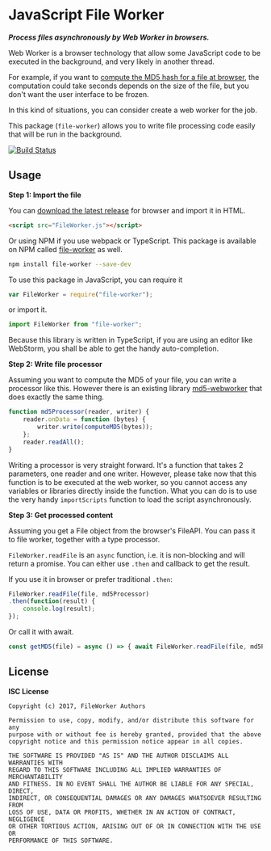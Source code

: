 JavaScript File Worker
======================

***Process files asynchronously by Web Worker in browsers.***

Web Worker is a browser technology that allow some JavaScript code
to be executed in the background, and very likely in another thread.

For example, if you want to 
[compute the MD5 hash for a file at browser](https://github.com/imdreamrunner/md5-webworker),
the computation could take seconds depends on the size of the file,
but you don't want the user interface to be frozen.

In this kind of situations, you can consider create a web worker for 
the job.

This package (`file-worker`) allows you to write file processing code
easily that will be run in the background.

[![Build Status](https://travis-ci.org/imdreamrunner/js-file-worker.svg?branch=master)](https://travis-ci.org/imdreamrunner/js-file-worker)

## Usage

**Step 1: Import the file**

You can [download the latest release](https://github.com/imdreamrunner/js-file-worker/releases)
for browser and import it in HTML.

```html
<script src="FileWorker.js"></script>
```

Or using NPM if you use webpack or TypeScript. This package
is available on NPM called [file-worker](https://www.npmjs.com/package/file-worker)
as well.

```bash
npm install file-worker --save-dev
```

To use this package in JavaScript, you can require it

```javascript
var FileWorker = require("file-worker");
```

or import it.

```javascript
import FileWorker from "file-worker";
```

Because this library is written in TypeScript, if you are using
an editor like WebStorm, you shall be able to get the handy
auto-completion.

**Step 2: Write file processor**

Assuming you want to compute the MD5 of your file, you can write
a processor like this. However there is an existing library
[md5-webworker](https://github.com/imdreamrunner/md5-webworker)
that does exactly the same thing.

```javascript
function md5Processor(reader, writer) {
    reader.onData = function (bytes) {
        writer.write(computeMD5(bytes));
    };
    reader.readAll();
}
```

Writing a processor is very straight forward. It's a function
that takes 2 parameters, one reader and one writer.
However, please take now that this function is to be executed at 
the web worker, so you cannot access any variables or libraries
directly inside the function. What you can do is to use
the very handy `importScripts` function to load the script asynchronously.

**Step 3: Get processed content**

Assuming you get a File object from the browser's FileAPI. You can
pass it to file worker, together with a type processor.

`FileWorker.readFile` is an `async` function, i.e. it is non-blocking and
will return a promise. You can either use `.then` and callback to get the result.

If you use it in browser or prefer traditional `.then`:

```javascript
FileWorker.readFile(file, md5Processor)
.then(function(result) {
    console.log(result);
});
```

Or call it with await.

```javascript
const getMD5(file) = async () => { await FileWorker.readFile(file, md5Processor); }
```

## License

**ISC License**
    
    Copyright (c) 2017, FileWorker Authors
    
    Permission to use, copy, modify, and/or distribute this software for any
    purpose with or without fee is hereby granted, provided that the above
    copyright notice and this permission notice appear in all copies.
    
    THE SOFTWARE IS PROVIDED "AS IS" AND THE AUTHOR DISCLAIMS ALL WARRANTIES WITH
    REGARD TO THIS SOFTWARE INCLUDING ALL IMPLIED WARRANTIES OF MERCHANTABILITY
    AND FITNESS. IN NO EVENT SHALL THE AUTHOR BE LIABLE FOR ANY SPECIAL, DIRECT,
    INDIRECT, OR CONSEQUENTIAL DAMAGES OR ANY DAMAGES WHATSOEVER RESULTING FROM
    LOSS OF USE, DATA OR PROFITS, WHETHER IN AN ACTION OF CONTRACT, NEGLIGENCE
    OR OTHER TORTIOUS ACTION, ARISING OUT OF OR IN CONNECTION WITH THE USE OR
    PERFORMANCE OF THIS SOFTWARE.
